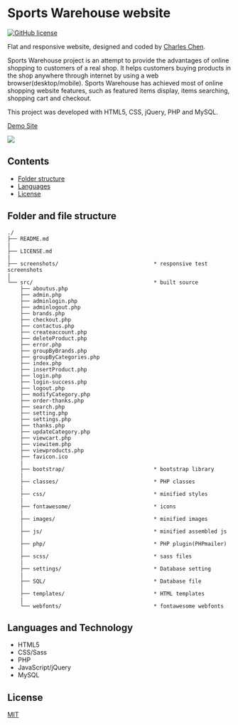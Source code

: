 # Sports Warehouse website
[![GitHub license](https://badges.frapsoft.com/os/mit/mit.svg?v=103)](https://github.com/char1eschen/sports-warehouse-website/blob/master/LICENSE.md)

Flat and responsive website, designed and coded by [Charles Chen](https://github.com/char1eschen). 

Sports Warehouse project is an attempt to provide the advantages of online shopping to customers of a real shop. It helps customers buying products in the shop anywhere through internet by using a web browser(desktop/mobile). 
Sports Warehouse has achieved most of online shopping website features, such as featured items display, items searching, shopping cart and checkout.  

This project was developed with HTML5, CSS, jQuery, PHP and MySQL.

[Demo Site](http://sw.rubychen.me/)

![](https://github.com/char1eschen/sports-warehouse-website/blob/master/screenshots/project-showcase-sw.png)


## Contents
* [Folder structure](#folder-and-file-structure)
* [Languages](#languages-and-technology)
* [License](#license)

## Folder and file structure
```
./
├── README.md
| 
├── LICENSE.md
|
├── screenshots/                              * responsive test screenshots
│
└── src/                                      * built source
    ├── aboutus.php
    ├── admin.php
    ├── adminlogin.php
    ├── adminlogout.php
    ├── brands.php
    ├── checkout.php
    ├── contactus.php
    ├── createaccount.php
    ├── deleteProduct.php
    ├── error.php
    ├── groupByBrands.php
    ├── groupByCategories.php
    ├── index.php
    ├── insertProduct.php
    ├── login.php
    ├── login-success.php
    ├── logout.php
    ├── modifyCategory.php
    ├── order-thanks.php
    ├── search.php
    ├── setting.php
    ├── settings.php
    ├── thanks.php
    ├── updateCategory.php
    ├── viewcart.php
    ├── viewitem.php
    ├── viewproducts.php
    ├── favicon.ico
    |
    ├── bootstrap/                            * bootstrap library
    |    
    ├── classes/                              * PHP classes
    |    
    ├── css/                                  * minified styles
    |
    ├── fontawesome/                          * icons
    |    
    ├── images/                               * minified images
    │
    ├── js/                                   * minified assembled js
    │
    ├── php/                                  * PHP plugin(PHPmailer)
    │
    ├── scss/                                 * sass files
    |    
    ├── settings/                             * Database setting
    |    
    ├── SQL/                                  * Database file
    │
    ├── templates/                            * HTML templates
    |
    └── webfonts/                             * fontawesome webfonts

```

## Languages and Technology
- HTML5
- CSS/Sass
- PHP
- JavaScript/jQuery
- MySQL

## License
[MIT](https://github.com/char1eschen/sports-warehouse-website/blob/master/LICENSE.md)
